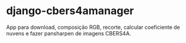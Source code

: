 # django-cbers4amanager
App para download, composição RGB, recorte, calcular coeficiente de nuvens e fazer pansharpen de imagens CBERS4A.
